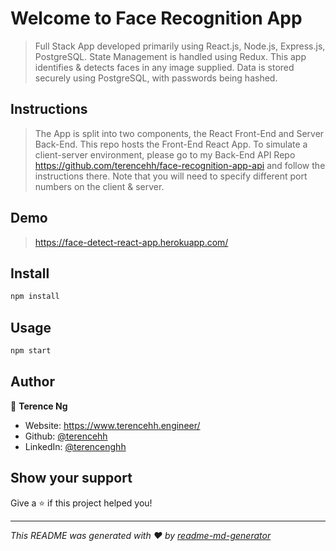 ﻿# Welcome to Face Recognition App

> Full Stack App developed primarily using React.js, Node.js, Express.js, PostgreSQL. State Management is handled using Redux. This app identifies & detects faces in any image supplied. Data is stored securely using PostgreSQL, with passwords being hashed.

## Instructions

> The App is split into two components, the React Front-End and Server Back-End. This repo hosts the Front-End React App. To simulate a client-server environment, please go to my Back-End API Repo https://github.com/terencehh/face-recognition-app-api and follow the instructions there. Note that you will need to specify different port numbers on the client & server.


## Demo

> https://face-detect-react-app.herokuapp.com/

## Install

```sh
npm install
```

## Usage

```sh
npm start
```

## Author

👤 **Terence Ng**

* Website: https://www.terencehh.engineer/
* Github: [@terencehh](https://github.com/terencehh)
* LinkedIn: [@terencenghh](https://linkedin.com/in/terencenghh)

## Show your support

Give a ⭐️ if this project helped you!


***
_This README was generated with ❤️ by [readme-md-generator](https://github.com/kefranabg/readme-md-generator)_
